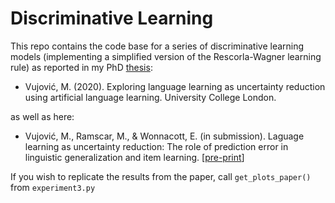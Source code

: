 # Discriminative Learning 

This repo contains the code base for a series of discriminative learning models (implementing a simplified version of the Rescorla-Wagner learning rule) as reported in my PhD [thesis](https://languagelearninglabucl.files.wordpress.com/2020/10/vujovic_phd_final_20201005.pdf):

* Vujović, M. (2020). Exploring language learning as uncertainty reduction using artificial language learning. University College London. 

as well as here:

* Vujović, M., Ramscar, M., & Wonnacott, E. (in submission). Laguage learning as uncertainty reduction: The role of prediction error in linguistic generalization and item learning. [[pre-print](https://osf.io/f2n9d/)]

If you wish to replicate the results from the paper, call <code>get_plots_paper()</code> from <code>experiment3.py</code>
